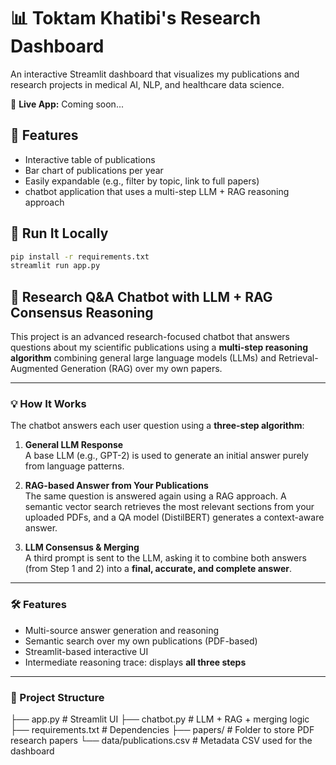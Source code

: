 # 📊 Toktam Khatibi's Research Dashboard

An interactive Streamlit dashboard that visualizes my publications and research projects in medical AI, NLP, and healthcare data science.

🔗 **Live App:** Coming soon...

## 📂 Features
- Interactive table of publications
- Bar chart of publications per year
- Easily expandable (e.g., filter by topic, link to full papers)
- chatbot application that uses a multi-step LLM + RAG reasoning approach

## 🚀 Run It Locally

```bash
pip install -r requirements.txt
streamlit run app.py
```

## 🤖 Research Q&A Chatbot with LLM + RAG Consensus Reasoning

This project is an advanced research-focused chatbot that answers questions about my scientific publications using a **multi-step reasoning algorithm** combining general large language models (LLMs) and Retrieval-Augmented Generation (RAG) over my own papers.

---

### 💡 How It Works

The chatbot answers each user question using a **three-step algorithm**:

1. **General LLM Response**  
   A base LLM (e.g., GPT-2) is used to generate an initial answer purely from language patterns.

2. **RAG-based Answer from Your Publications**  
   The same question is answered again using a RAG approach. A semantic vector search retrieves the most relevant sections from your uploaded PDFs, and a QA model (DistilBERT) generates a context-aware answer.

3. **LLM Consensus & Merging**  
   A third prompt is sent to the LLM, asking it to combine both answers (from Step 1 and 2) into a **final, accurate, and complete answer**.

---

### 🛠️ Features

- Multi-source answer generation and reasoning
- Semantic search over my own publications (PDF-based)
- Streamlit-based interactive UI
- Intermediate reasoning trace: displays **all three steps**

---

### 📂 Project Structure
├── app.py # Streamlit UI
├── chatbot.py # LLM + RAG + merging logic
├── requirements.txt # Dependencies
├── papers/ # Folder to store PDF research papers
└── data/publications.csv # Metadata CSV used for the dashboard
